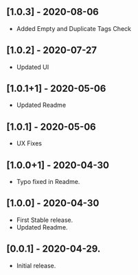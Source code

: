 ## [1.0.3] - 2020-08-06

* Added Empty and Duplicate Tags Check

## [1.0.2] - 2020-07-27

* Updated UI

## [1.0.1+1] - 2020-05-06

* Updated Readme

## [1.0.1] - 2020-05-06

* UX Fixes

## [1.0.0+1] - 2020-04-30

* Typo fixed in Readme.

## [1.0.0] - 2020-04-30

* First Stable release.
* Updated Readme.

## [0.0.1] - 2020-04-29.

* Initial release.

